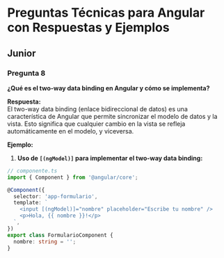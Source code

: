 # Preguntas Técnicas para Angular con Respuestas y Ejemplos

## Junior

### Pregunta 8  
**¿Qué es el two-way data binding en Angular y cómo se implementa?**  

**Respuesta:**  
El two-way data binding (enlace bidireccional de datos) es una característica de Angular que permite sincronizar el modelo de datos y la vista. Esto significa que cualquier cambio en la vista se refleja automáticamente en el modelo, y viceversa.

**Ejemplo:**  

1. **Uso de `[(ngModel)]` para implementar el two-way data binding:**  
```typescript
// componente.ts
import { Component } from '@angular/core';

@Component({
  selector: 'app-formulario',
  template: `
    <input [(ngModel)]="nombre" placeholder="Escribe tu nombre" />
    <p>Hola, {{ nombre }}!</p>
  `,
})
export class FormularioComponent {
  nombre: string = '';
}
